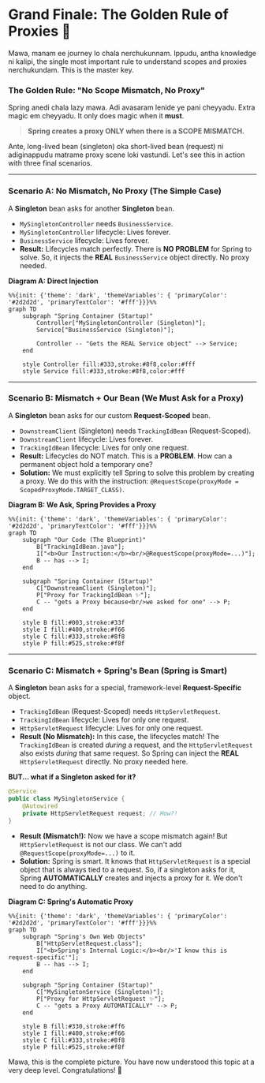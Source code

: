 # Grand Finale: The Golden Rule of Proxies 🔑

Mawa, manam ee journey lo chala nerchukunnam. Ippudu, antha knowledge ni kalipi, the single most important rule to understand scopes and proxies nerchukundam. This is the master key.

### The Golden Rule: "No Scope Mismatch, No Proxy"

Spring anedi chala lazy mawa. Adi avasaram lenide ye pani cheyyadu. Extra magic em cheyyadu. It only does magic when it **must**.

> **Spring creates a proxy ONLY when there is a SCOPE MISMATCH.**

Ante, long-lived bean (singleton) oka short-lived bean (request) ni adiginappudu matrame proxy scene loki vastundi. Let's see this in action with three final scenarios.

---
### Scenario A: No Mismatch, No Proxy (The Simple Case)
A **Singleton** bean asks for another **Singleton** bean.
- `MySingletonController` needs `BusinessService`.
- `MySingletonController` lifecycle: Lives forever.
- `BusinessService` lifecycle: Lives forever.
- **Result:** Lifecycles match perfectly. There is **NO PROBLEM** for Spring to solve. So, it injects the **REAL** `BusinessService` object directly. No proxy needed.

**Diagram A: Direct Injection**
```mermaid
%%{init: {'theme': 'dark', 'themeVariables': { 'primaryColor': '#2d2d2d', 'primaryTextColor': '#fff'}}}%%
graph TD
    subgraph "Spring Container (Startup)"
        Controller["MySingletonController (Singleton)"];
        Service["BusinessService (Singleton)"];

        Controller -- "Gets the REAL Service object" --> Service;
    end

    style Controller fill:#333,stroke:#8f8,color:#fff
    style Service fill:#333,stroke:#8f8,color:#fff
```
---
### Scenario B: Mismatch + Our Bean (We Must Ask for a Proxy)
A **Singleton** bean asks for our custom **Request-Scoped** bean.
- `DownstreamClient` (Singleton) needs `TrackingIdBean` (Request-Scoped).
- `DownstreamClient` lifecycle: Lives forever.
- `TrackingIdBean` lifecycle: Lives for only one request.
- **Result:** Lifecycles do NOT match. This is a **PROBLEM**. How can a permanent object hold a temporary one?
- **Solution:** We must explicitly tell Spring to solve this problem by creating a proxy. We do this with the instruction: `@RequestScope(proxyMode = ScopedProxyMode.TARGET_CLASS)`.

**Diagram B: We Ask, Spring Provides a Proxy**
```mermaid
%%{init: {'theme': 'dark', 'themeVariables': { 'primaryColor': '#2d2d2d', 'primaryTextColor': '#fff'}}}%%
graph TD
    subgraph "Our Code (The Blueprint)"
        B["TrackingIdBean.java"];
        I["<b>Our Instruction:</b><br/>@RequestScope(proxyMode=...)"];
        B -- has --> I;
    end

    subgraph "Spring Container (Startup)"
        C["DownstreamClient (Singleton)"];
        P["Proxy for TrackingIdBean ✨"];
        C -- "gets a Proxy because<br/>we asked for one" --> P;
    end

    style B fill:#003,stroke:#33f
    style I fill:#400,stroke:#f66
    style C fill:#333,stroke:#8f8
    style P fill:#525,stroke:#f8f
```
---
### Scenario C: Mismatch + Spring's Bean (Spring is Smart)
A **Singleton** bean asks for a special, framework-level **Request-Specific** object.
- `TrackingIdBean` (Request-Scoped) needs `HttpServletRequest`.
- `TrackingIdBean` lifecycle: Lives for only one request.
- `HttpServletRequest` lifecycle: Lives for only one request.
- **Result (No Mismatch):** In this case, the lifecycles match! The `TrackingIdBean` is created *during* a request, and the `HttpServletRequest` also exists *during* that same request. So Spring can inject the **REAL** `HttpServletRequest` directly. No proxy needed here.

**BUT... what if a Singleton asked for it?**
```java
@Service
public class MySingletonService {
    @Autowired
    private HttpServletRequest request; // How?!
}
```
- **Result (Mismatch!):** Now we have a scope mismatch again! But `HttpServletRequest` is not our class. We can't add `@RequestScope(proxyMode=...)` to it.
- **Solution:** Spring is smart. It knows that `HttpServletRequest` is a special object that is always tied to a request. So, if a singleton asks for it, Spring **AUTOMATICALLY** creates and injects a proxy for it. We don't need to do anything.

**Diagram C: Spring's Automatic Proxy**
```mermaid
%%{init: {'theme': 'dark', 'themeVariables': { 'primaryColor': '#2d2d2d', 'primaryTextColor': '#fff'}}}%%
graph TD
    subgraph "Spring's Own Web Objects"
        B["HttpServletRequest.class"];
        I["<b>Spring's Internal Logic:</b><br/>'I know this is request-specific'"];
        B -- has --> I;
    end

    subgraph "Spring Container (Startup)"
        C["MySingletonService (Singleton)"];
        P["Proxy for HttpServletRequest ✨"];
        C -- "gets a Proxy AUTOMATICALLY" --> P;
    end

    style B fill:#330,stroke:#ff6
    style I fill:#400,stroke:#f66
    style C fill:#333,stroke:#8f8
    style P fill:#525,stroke:#f8f
```

Mawa, this is the complete picture. You have now understood this topic at a very deep level. Congratulations! 🚀
